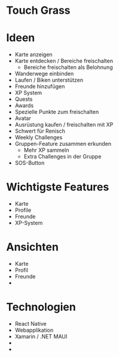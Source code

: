 # Touch Grass

# Ideen

- Karte anzeigen
- Karte entdecken / Bereiche freischalten
    - Bereiche freischalten als Belohnung
- Wanderwege einbinden
- Laufen / Biken unterstützen
- Freunde hinzufügen
- XP System
- Quests
- Awards
- Spezielle Punkte zum freischalten
- Avatar
- Ausrüstung kaufen / freischalten mit XP
- Schwert für Renisch
- Weekly Challenges
- Gruppen-Feature zusammen erkunden
    - Mehr XP sammeln
    - Extra Challenges in der Gruppe
- SOS-Button

# Wichtigste Features

- Karte
- Profile
- Freunde
- XP-System

# Ansichten

- Karte
- Profil
- Freunde
- 

# Technologien

- React Native
- Webapplikation
- Xamarin / .NET MAUI
- 
-